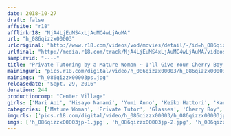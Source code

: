 ```yaml
---
date: 2018-10-27
draft: false
affsite: "r18"
afflinkr18: "NjA4LjEuMS4xLjAuMC4wLjAuMA"
url: "h_086qizzx00003"
urloriginal: "http://www.r18.com/videos/vod/movies/detail/-/id=h_086qizzx00003"
urlfinal: "http://media.r18.com/track/NjA4LjEuMS4xLjAuMC4wLjAuMA/videos/vod/movies/detail/-/id=h_086qizzx00003"
samplevid: "----"
title: "Private Tutoring by a Mature Woman ~ I'll Give Your Cherry Boy A Cherry Popping Graduation Deluxe 3 10 Ladies 4 Hours"
mainimgurl: "pics.r18.com/digital/video/h_086qizzx00003/h_086qizzx00003ps.jpg"
mainimgs: "h_086qizzx00003ps.jpg"
releasedate: "Sept. 29, 2016"
duration: 244
productioncomp: "Center Village"
girls: ['Mari Aoi', 'Hisayo Nanami', 'Yumi Anno', 'Keiko Hattori', 'Kaede Tsutsumi', 'Shinobu Oishi', 'Natsuko Honma', 'Madoka Miki', 'Fumie Seino', 'Saeko Fukuda']
categories: ['Mature Woman', 'Private Tutor', 'Glasses', 'Cherry Boy', 'Creampie', 'Compilation', 'Over 4 Hours', 'Hi-Def']
imgurls: ['pics.r18.com/digital/video/h_086qizzx00003/h_086qizzx00003jp-1.jpg', 'pics.r18.com/digital/video/h_086qizzx00003/h_086qizzx00003jp-2.jpg', 'pics.r18.com/digital/video/h_086qizzx00003/h_086qizzx00003jp-3.jpg', 'pics.r18.com/digital/video/h_086qizzx00003/h_086qizzx00003jp-4.jpg', 'pics.r18.com/digital/video/h_086qizzx00003/h_086qizzx00003jp-5.jpg', 'pics.r18.com/digital/video/h_086qizzx00003/h_086qizzx00003jp-6.jpg', 'pics.r18.com/digital/video/h_086qizzx00003/h_086qizzx00003jp-7.jpg', 'pics.r18.com/digital/video/h_086qizzx00003/h_086qizzx00003jp-8.jpg', 'pics.r18.com/digital/video/h_086qizzx00003/h_086qizzx00003jp-9.jpg', 'pics.r18.com/digital/video/h_086qizzx00003/h_086qizzx00003jp-10.jpg', 'pics.r18.com/digital/video/h_086qizzx00003/h_086qizzx00003jp-11.jpg', 'pics.r18.com/digital/video/h_086qizzx00003/h_086qizzx00003jp-12.jpg', 'pics.r18.com/digital/video/h_086qizzx00003/h_086qizzx00003jp-13.jpg', 'pics.r18.com/digital/video/h_086qizzx00003/h_086qizzx00003jp-14.jpg', 'pics.r18.com/digital/video/h_086qizzx00003/h_086qizzx00003jp-15.jpg', 'pics.r18.com/digital/video/h_086qizzx00003/h_086qizzx00003jp-16.jpg', 'pics.r18.com/digital/video/h_086qizzx00003/h_086qizzx00003jp-17.jpg', 'pics.r18.com/digital/video/h_086qizzx00003/h_086qizzx00003jp-18.jpg', 'pics.r18.com/digital/video/h_086qizzx00003/h_086qizzx00003jp-19.jpg', 'pics.r18.com/digital/video/h_086qizzx00003/h_086qizzx00003jp-20.jpg']
imgs: ['h_086qizzx00003jp-1.jpg', 'h_086qizzx00003jp-2.jpg', 'h_086qizzx00003jp-3.jpg', 'h_086qizzx00003jp-4.jpg', 'h_086qizzx00003jp-5.jpg', 'h_086qizzx00003jp-6.jpg', 'h_086qizzx00003jp-7.jpg', 'h_086qizzx00003jp-8.jpg', 'h_086qizzx00003jp-9.jpg', 'h_086qizzx00003jp-10.jpg', 'h_086qizzx00003jp-11.jpg', 'h_086qizzx00003jp-12.jpg', 'h_086qizzx00003jp-13.jpg', 'h_086qizzx00003jp-14.jpg', 'h_086qizzx00003jp-15.jpg', 'h_086qizzx00003jp-16.jpg', 'h_086qizzx00003jp-17.jpg', 'h_086qizzx00003jp-18.jpg', 'h_086qizzx00003jp-19.jpg', 'h_086qizzx00003jp-20.jpg']
---
```

